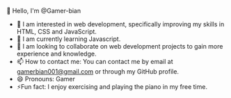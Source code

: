 👋 Hello, I'm @Gamer-bian
- 👀 I am interested in web development, specifically improving my skills in HTML, CSS and JavaScript.
- 🌱 I am currently learning Javascript.
- 💞️ I am looking to collaborate on web development projects to gain more experience and knowledge.
- 📫 How to contact me: You can contact me by email at gamerbian001@gmail.com or through my GitHub profile.
- 😄 Pronouns: Gamer
- ⚡Fun fact: I enjoy exercising and playing the piano in my free time.
